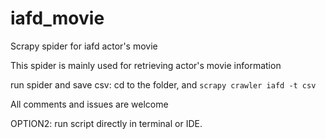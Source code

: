 # iafd_movie
Scrapy spider for iafd actor's movie

This spider is mainly used for retrieving actor's movie information 

run spider and save csv: cd to the folder, and `scrapy crawler iafd -t csv`

All comments and issues are welcome

OPTION2: run script directly in terminal or IDE.
